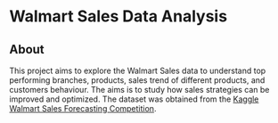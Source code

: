# Walmart Sales Data Analysis


## About
This project aims to explore the Walmart Sales data to understand top performing branches, products, sales trend of different products, and customers behaviour. The aims is to study how sales strategies can be improved and optimized. 
The dataset was obtained from the [Kaggle Walmart Sales Forecasting Competition](https://www.kaggle.com/c/walmart-recruiting-store-sales-forecasting).
